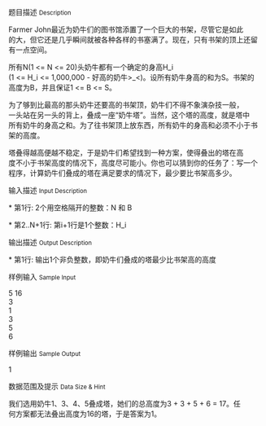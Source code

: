 <div class="panel panel-default">
<div class="area-title">
<span>
题目描述
<small>Description</small>
</span></div>
<div class="panel-body">

<p>Farmer John最近为奶牛们的图书馆添置了一个巨大的书架，尽管它是如此<br>的大，但它还是几乎瞬间就被各种各样的书塞满了。现在，只有书架的顶上还留<br>有一点空间。</p>
<p>所有N(1 &lt;= N &lt;= 20)头奶牛都有一个确定的身高H_i<br>(1 &lt;= H_i &lt;= 1,000,000 - 好高的奶牛&gt;_&lt;)。设所有奶牛身高的和为S。书架的<br>高度为B，并且保证1 &lt;= B &lt;= S。</p>
<p>为了够到比最高的那头奶牛还要高的书架顶，奶牛们不得不象演杂技一般，<br>一头站在另一头的背上，叠成一座“奶牛塔”。当然，这个塔的高度，就是塔中<br>所有奶牛的身高之和。为了往书架顶上放东西，所有奶牛的身高和必须不小于书<br>架的高度。</p>
<p>塔叠得越高便越不稳定，于是奶牛们希望找到一种方案，使得叠出的塔在高<br>度不小于书架高度的情况下，高度尽可能小。你也可以猜到你的任务了：写一个<br>程序，计算奶牛们叠成的塔在满足要求的情况下，最少要比书架高多少。</p>

</div>
</div>

<div class="panel panel-default">
<div class="area-title">
<span>
输入描述
<small>Input Description</small>
</span></div>
<div class="panel-body">
<p>* 第1行: 2个用空格隔开的整数：N 和 B</p>
<p>* 第2..N+1行: 第i+1行是1个整数：H_i</p>

</div>
</div>
<div  class="panel panel-default">
<div class="area-title">
<span>
输出描述
<small>Output Description</small>
</span></div>
<div class="panel-body">

<p>* 第1行: 输出1个非负整数，即奶牛们叠成的塔最少比书架高的高度</p>

</div>
</div>


<div class="panel panel-default">
<div class="area-title">
<span>
样例输入
<small>Sample Input</small>
</span></div>
<div class="panel-body">
<p>5 16<br>3<br>1<br>3<br>5<br>6</p>

</div>
</div>

<div class="panel panel-default">
<div class="area-title">
<span>
样例输出
<small>Sample Output</small>
</span></div>
<div class="panel-body">
<p>1</p>

</div>
</div>

<div class="panel panel-default">
<div class="area-title">
<span>
数据范围及提示
<small>Data Size & Hint</small>
</span></div>
<div class="panel-body">
<p>我们选用奶牛1、3、4、5叠成塔，她们的总高度为3 + 3 + 5 + 6 = 17。任<br>何方案都无法叠出高度为16的塔，于是答案为1。</p>
</div>
</div>